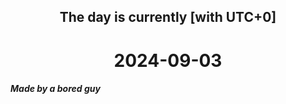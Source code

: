 <h2 align=center>The day is currently [with UTC+0]</h2>
<h1 align=center><!--TIME BEGIN-->2024-09-03<!--TIME END--></h1>
<h5>Made by a bored guy</h5>
